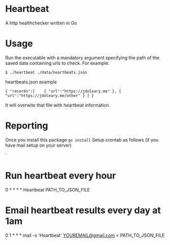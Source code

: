 # Heartbeat
A http healthchecker written in Go

# Usage
Run the executable with a mandatory argument specifying the path 
of the saved data containing urls to check.  For example:

`$ ./heartbeat ./data/heartbeats.json`

heartbeats.json example

`
{
    "records":[   
        {
            "url":"https://jdoleary.me"
        },
        {
            "url":"https://jdoleary.me/other"
        }
    ]
}
`

It will overwite that file with heartbeat information.

# Reporting

Once you install this package `go install`
Setup crontab as follows (if you have mail setup on your server)

`
# Run heartbeat every hour
0 * * * * Heartbeat PATH_TO_JSON_FILE
# Email heartbeat results every day at 1am
0 1 * * * mail -s 'Heartbeat' YOUREMAIL@gmail.com < PATH_TO_JSON_FILE
`